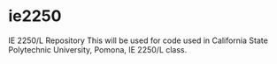 # ie2250
IE 2250/L Repository
This will be used for code used in California State Polytechnic University, Pomona, IE 2250/L class.
